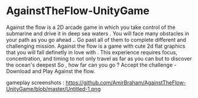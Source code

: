 # AgainstTheFlow-UnityGame

Against the flow is a 2D arcade game in which you take control of the submarine and drive it in deep sea waters . You will face many obstacles in your path as you go ahead .. Go past all of them to complete different and challenging mission. 
Against the flow is a game with cute 2d flat graphics that you will fall definetly in love with . This experience requires focus, concentration, and timing to not only travel as far as you can but to discover the ocean's deepest So , how far can you go ? Accept the challenge - Download and Play Against the flow.

gameplay screenshots : https://github.com/AmirBraham/AgainstTheFlow-UnityGame/blob/master/Untitled-1.png
